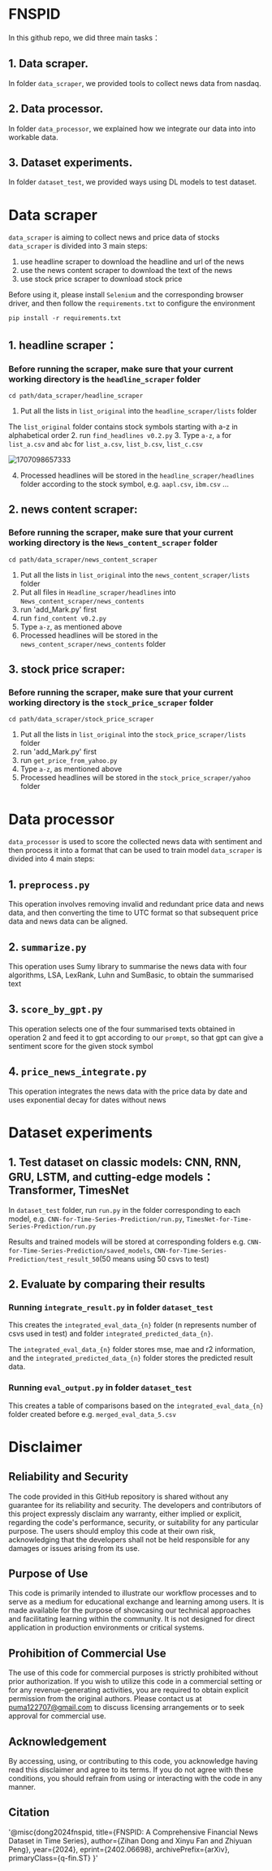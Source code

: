 # FNSPID
In this github repo, we did three main tasks：
## 1. Data scraper. 
In folder `data_scraper`, we provided tools to collect news data from nasdaq.
## 2. Data processor.
In folder `data_processor`, we explained how we integrate our data into into workable data.
## 3. Dataset experiments.
In folder `dataset_test`, we provided ways using DL models to test dataset.
# Data scraper
`data_scraper` is aiming to collect news and price data of stocks
`data_scraper` is divided into 3 main steps:
1. use headline scraper to download the headline and url of the news
2. use the news content scraper to download the text of the news
3. use stock price scraper to download stock price

Before using it, please install `Selenium` and the corresponding browser driver, and then follow the `requirements.txt` to configure the environment

`pip install -r requirements.txt`

## 1. headline scraper：
### Before running the scraper, make sure that your current working directory is the `headline_scraper` folder

`cd path/data_scraper/headline_scraper`

 1. Put all the lists in `list_original` into the `headline_scraper/lists` folder

The `list_original` folder contains stock symbols starting with a-z in alphabetical order
 2. run `find_headlines v0.2.py`
 3. Type `a-z`, `a` for `list_a.csv` and `abc` for `list_a.csv`, `list_b.csv`, `list_c.csv`




![1707098657333](https://github.com/Zdong104/FNSPID/assets/91862936/9db14d61-9d44-4bcf-89d9-282de88238fd)

 4. Processed headlines will be stored in the `headline_scraper/headlines` folder according to the stock symbol, e.g. `aapl.csv`, `ibm.csv` ...

## 2. news content scraper:
### Before running the scraper, make sure that your current working directory is the `News_content_scraper` folder

`cd path/data_scraper/news_content_scraper`
1. Put all the lists in `list_original` into the `news_content_scraper/lists` folder
2. Put all files in `Headline_scraper/headlines` into `News_content_scraper/news_contents`
3. run 'add_Mark.py' first
4. run `find_content v0.2.py`
5. Type `a-z`, as mentioned above
6. Processed headlines will be stored in the `news_content_scraper/news_contents` folder

## 3. stock price scraper:
### Before running the scraper, make sure that your current working directory is the `stock_price_scraper` folder

`cd path/data_scraper/stock_price_scraper`
1. Put all the lists in `list_original` into the `stock_price_scraper/lists` folder
2. run 'add_Mark.py' first
4. run `get_price_from_yahoo.py`
5. Type `a-z`, as mentioned above
6. Processed headlines will be stored in the `stock_price_scraper/yahoo` folder

# Data processor
`data_processor` is used to score the collected news data with sentiment and then process it into a format that can be used to train model
`data_scraper` is divided into 4 main steps:
## 1. `preprocess.py`
This operation involves removing invalid and redundant price data and news data, and then converting the time to UTC format so that subsequent price data and news data can be aligned.
## 2. `summarize.py`
This operation uses Sumy library to summarise the news data with four algorithms, LSA, LexRank, Luhn and SumBasic, to obtain the summarised text
## 3. `score_by_gpt.py`
This operation selects one of the four summarised texts obtained in operation 2 and feed it to gpt according to our `prompt`, so that gpt can give a sentiment score for the given stock symbol
## 4. `price_news_integrate.py`
This operation integrates the news data with the price data by date and uses exponential decay for dates without news

# Dataset experiments
## 1. Test dataset on classic models: CNN, RNN, GRU, LSTM, and cutting-edge models：Transformer, TimesNet
In `dataset_test` folder, run `run.py` in the folder corresponding to each model, e.g. `CNN-for-Time-Series-Prediction/run.py`, `TimesNet-for-Time-Series-Prediction/run.py`

Results and trained models will be stored at corresponding folders e.g. `CNN-for-Time-Series-Prediction/saved_models`, `CNN-for-Time-Series-Prediction/test_result_50`(50 means using 50 csvs to test)
## 2. Evaluate by comparing their results
### Running `integrate_result.py` in folder `dataset_test` 
This creates the `integrated_eval_data_{n}` folder (n represents number of csvs used in test) and folder `integrated_predicted_data_{n}`.

The `integrated_eval_data_{n}` folder stores mse, mae and r2 information, and the `integrated_predicted_data_{n}` folder stores the predicted result data.

### Running `eval_output.py` in folder `dataset_test` 
This creates a table of comparisons based on the `integrated_eval_data_{n}` folder created before e.g. `merged_eval_data_5.csv`


# Disclaimer
## Reliability and Security

The code provided in this GitHub repository is shared without any guarantee for its reliability and security. The developers and contributors of this project expressly disclaim any warranty, either implied or explicit, regarding the code's performance, security, or suitability for any particular purpose. The users should employ this code at their own risk, acknowledging that the developers shall not be held responsible for any damages or issues arising from its use.


## Purpose of Use

This code is primarily intended to illustrate our workflow processes and to serve as a medium for educational exchange and learning among users. It is made available for the purpose of showcasing our technical approaches and facilitating learning within the community. It is not designed for direct application in production environments or critical systems.

## Prohibition of Commercial Use

The use of this code for commercial purposes is strictly prohibited without prior authorization. If you wish to utilize this code in a commercial setting or for any revenue-generating activities, you are required to obtain explicit permission from the original authors. Please contact us at puma122707@gmail.com to discuss licensing arrangements or to seek approval for commercial use.


## Acknowledgement

By accessing, using, or contributing to this code, you acknowledge having read this disclaimer and agree to its terms. If you do not agree with these conditions, you should refrain from using or interacting with the code in any manner.



## Citation

'@misc{dong2024fnspid,
      title={FNSPID: A Comprehensive Financial News Dataset in Time Series}, 
      author={Zihan Dong and Xinyu Fan and Zhiyuan Peng},
      year={2024},
      eprint={2402.06698},
      archivePrefix={arXiv},
      primaryClass={q-fin.ST}
}'
